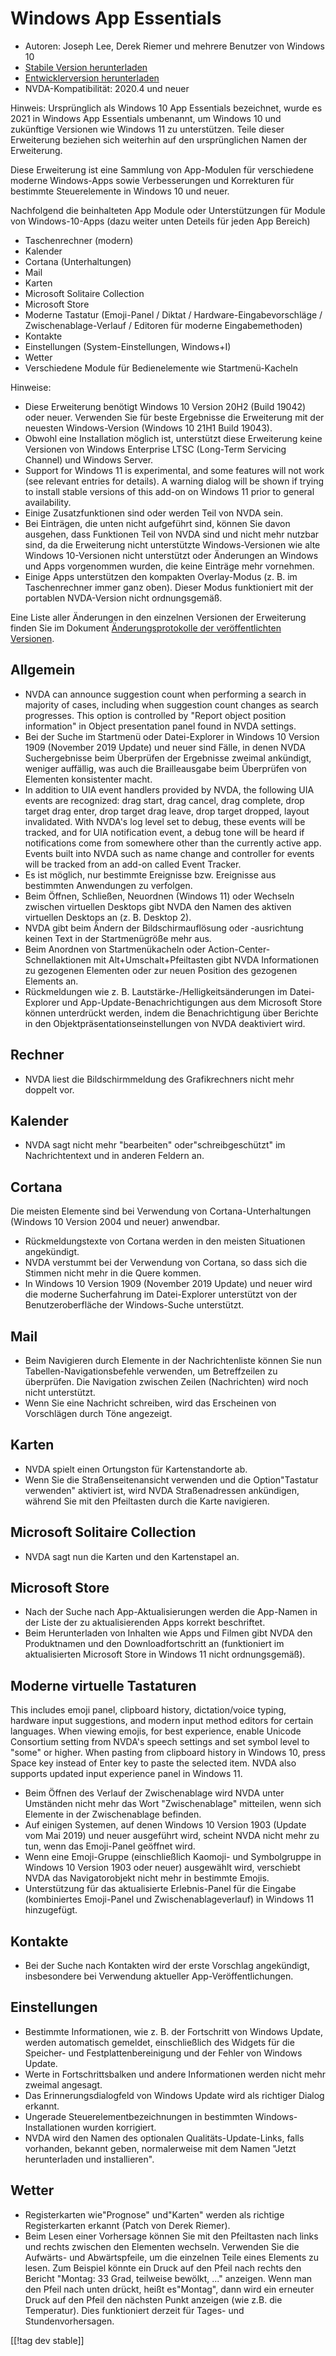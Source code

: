 # Windows App Essentials #

* Autoren: Joseph Lee, Derek Riemer und mehrere Benutzer von Windows 10
* [Stabile Version herunterladen][1]
* [Entwicklerversion herunterladen][2]
* NVDA-Kompatibilität: 2020.4 und neuer

Hinweis: Ursprünglich als Windows 10 App Essentials bezeichnet, wurde es
2021 in Windows App Essentials umbenannt, um Windows 10 und zukünftige
Versionen wie Windows 11 zu unterstützen. Teile dieser Erweiterung beziehen
sich weiterhin auf den ursprünglichen Namen der Erweiterung.

Diese Erweiterung ist eine Sammlung von App-Modulen für verschiedene moderne
Windows-Apps sowie Verbesserungen und Korrekturen für bestimmte
Steuerelemente in Windows 10 und neuer.

Nachfolgend die beinhalteten App Module oder Unterstützungen für Module von
Windows-10-Apps (dazu weiter unten Deteils für jeden App Bereich)

* Taschenrechner (modern)
* Kalender
* Cortana (Unterhaltungen)
* Mail
* Karten
* Microsoft Solitaire Collection
* Microsoft Store
* Moderne Tastatur (Emoji-Panel / Diktat / Hardware-Eingabevorschläge /
  Zwischenablage-Verlauf / Editoren für moderne Eingabemethoden)
* Kontakte
* Einstellungen (System-Einstellungen, Windows+I)
* Wetter
* Verschiedene Module für Bedienelemente wie Startmenü-Kacheln

Hinweise:

* Diese Erweiterung benötigt Windows 10 Version 20H2 (Build 19042) oder
  neuer. Verwenden Sie für beste Ergebnisse die Erweiterung mit der neuesten
  Windows-Version (Windows 10 21H1 Build 19043).
* Obwohl eine Installation möglich ist, unterstützt diese Erweiterung keine
  Versionen von Windows Enterprise LTSC (Long-Term Servicing Channel) und
  Windows Server.
* Support for Windows 11 is experimental, and some features will not work
  (see relevant entries for details). A warning dialog will be shown if
  trying to install stable versions of this add-on on Windows 11 prior to
  general availability.
* Einige Zusatzfunktionen sind oder werden Teil von NVDA sein.
* Bei Einträgen, die unten nicht aufgeführt sind, können Sie davon ausgehen,
  dass Funktionen Teil von NVDA sind und nicht mehr nutzbar sind, da die
  Erweiterung nicht unterstützte Windows-Versionen wie alte Windows
  10-Versionen nicht unterstützt oder Änderungen an Windows und Apps
  vorgenommen wurden, die keine Einträge mehr vornehmen.
* Einige Apps unterstützen den kompakten Overlay-Modus (z. B. im
  Taschenrechner immer ganz oben). Dieser Modus funktioniert mit der
  portablen NVDA-Version nicht ordnungsgemäß.

Eine Liste aller Änderungen in den einzelnen Versionen der Erweiterung
finden Sie im Dokument [Änderungsprotokolle  der veröffentlichten
Versionen][3].

## Allgemein

* NVDA can announce suggestion count when performing a search in majority of
  cases, including when suggestion count changes as search progresses. This
  option is controlled by "Report object position information" in Object
  presentation panel found in NVDA settings.
* Bei der Suche im Startmenü oder Datei-Explorer in Windows 10 Version 1909
  (November 2019 Update) und neuer sind Fälle, in denen NVDA Suchergebnisse
  beim Überprüfen der Ergebnisse zweimal ankündigt, weniger auffällig, was
  auch die Brailleausgabe beim Überprüfen von Elementen konsistenter macht.
* In addition to UIA event handlers provided by NVDA, the following UIA
  events are recognized: drag start, drag cancel, drag complete, drop target
  drag enter, drop target drag leave, drop target dropped, layout
  invalidated. With NVDA's log level set to debug, these events will be
  tracked, and for UIA notification event, a debug tone will be heard if
  notifications come from somewhere other than the currently active
  app. Events built into NVDA such as name change and controller for events
  will be tracked from an add-on called Event Tracker.
* Es ist möglich, nur bestimmte Ereignisse bzw. Ereignisse aus bestimmten
  Anwendungen zu verfolgen.
* Beim Öffnen, Schließen, Neuordnen (Windows 11) oder Wechseln zwischen
  virtuellen Desktops gibt NVDA den Namen des aktiven virtuellen Desktops an
  (z. B. Desktop 2).
* NVDA gibt beim Ändern der Bildschirmauflösung oder -ausrichtung keinen
  Text in der Startmenügröße mehr aus.
* Beim Anordnen von Startmenükacheln oder Action-Center-Schnellaktionen mit
  Alt+Umschalt+Pfeiltasten gibt NVDA Informationen zu gezogenen Elementen
  oder zur neuen Position des gezogenen Elements an.
* Rückmeldungen wie z. B. Lautstärke-/Helligkeitsänderungen im
  Datei-Explorer und App-Update-Benachrichtigungen aus dem Microsoft Store
  können unterdrückt werden, indem die Benachrichtigung über Berichte in den
  Objektpräsentationseinstellungen von NVDA deaktiviert wird.

## Rechner

* NVDA liest die Bildschirmmeldung des Grafikrechners nicht mehr doppelt
  vor.

## Kalender

* NVDA sagt nicht mehr "bearbeiten" oder"schreibgeschützt" im
  Nachrichtentext und in anderen Feldern an.

## Cortana

Die meisten Elemente sind bei Verwendung von Cortana-Unterhaltungen (Windows
10 Version 2004 und neuer) anwendbar.

* Rückmeldungstexte von Cortana werden in den meisten Situationen
  angekündigt.
* NVDA verstummt bei der Verwendung von Cortana, so dass sich die Stimmen
  nicht mehr in die Quere kommen.
* In Windows 10 Version 1909 (November 2019 Update) und neuer wird die
  moderne Sucherfahrung im Datei-Explorer unterstützt von der
  Benutzeroberfläche der Windows-Suche unterstützt.

## Mail

* Beim Navigieren durch Elemente in der Nachrichtenliste können Sie nun
  Tabellen-Navigationsbefehle verwenden, um Betreffzeilen zu überprüfen. Die
  Navigation zwischen Zeilen (Nachrichten) wird noch nicht unterstützt.
* Wenn Sie eine Nachricht schreiben, wird das Erscheinen von Vorschlägen
  durch Töne angezeigt.

## Karten

* NVDA spielt einen Ortungston für Kartenstandorte ab.
* Wenn Sie die Straßenseitenansicht verwenden und die Option"Tastatur
  verwenden" aktiviert ist, wird NVDA Straßenadressen ankündigen, während
  Sie mit den Pfeiltasten durch die Karte navigieren.

## Microsoft Solitaire Collection

* NVDA sagt nun die Karten und den Kartenstapel an.

## Microsoft Store

* Nach der Suche nach App-Aktualisierungen werden die App-Namen in der Liste
  der zu aktualisierenden Apps korrekt beschriftet.
* Beim Herunterladen von Inhalten wie Apps und Filmen gibt NVDA den
  Produktnamen und den Downloadfortschritt an (funktioniert im
  aktualisierten Microsoft Store in Windows 11 nicht ordnungsgemäß).

## Moderne virtuelle Tastaturen

This includes emoji panel, clipboard history, dictation/voice typing,
hardware input suggestions, and modern input method editors for certain
languages. When viewing emojis, for best experience, enable Unicode
Consortium setting from NVDA's speech settings and set symbol level to
"some" or higher. When pasting from clipboard history in Windows 10, press
Space key instead of Enter key to paste the selected item. NVDA also
supports updated input experience panel in Windows 11.

* Beim Öffnen des Verlauf der Zwischenablage wird NVDA unter Umständen nicht
  mehr das Wort "Zwischenablage" mitteilen, wenn sich Elemente in der
  Zwischenablage befinden.
* Auf einigen Systemen, auf denen Windows 10 Version 1903 (Update vom Mai
  2019) und neuer ausgeführt wird, scheint NVDA nicht mehr zu tun, wenn das
  Emoji-Panel geöffnet wird.
* Wenn eine Emoji-Gruppe (einschließlich Kaomoji- und Symbolgruppe in
  Windows 10 Version 1903 oder neuer) ausgewählt wird, verschiebt NVDA das
  Navigatorobjekt nicht mehr in bestimmte Emojis.
* Unterstützung für das aktualisierte Erlebnis-Panel für die Eingabe
  (kombiniertes Emoji-Panel und Zwischenablageverlauf) in Windows 11
  hinzugefügt.

## Kontakte

* Bei der Suche nach Kontakten wird der erste Vorschlag angekündigt,
  insbesondere bei Verwendung aktueller App-Veröffentlichungen.

## Einstellungen

* Bestimmte Informationen, wie z. B. der Fortschritt von Windows Update,
  werden automatisch gemeldet, einschließlich des Widgets für die Speicher-
  und Festplattenbereinigung und der Fehler von Windows Update.
* Werte in Fortschrittsbalken und andere Informationen werden nicht mehr
  zweimal angesagt.
* Das Erinnerungsdialogfeld von Windows Update wird als richtiger Dialog
  erkannt.
* Ungerade Steuerelementbezeichnungen in bestimmten Windows-Installationen
  wurden korrigiert.
* NVDA wird den Namen des optionalen Qualitäts-Update-Links, falls
  vorhanden, bekannt geben, normalerweise mit dem Namen "Jetzt herunterladen
  und installieren".

## Wetter

* Registerkarten wie"Prognose" und"Karten" werden als richtige
  Registerkarten erkannt (Patch von Derek Riemer).
* Beim Lesen einer Vorhersage können Sie mit den Pfeiltasten nach links und
  rechts zwischen den Elementen wechseln. Verwenden Sie die Aufwärts- und
  Abwärtspfeile, um die einzelnen Teile eines Elements zu lesen. Zum
  Beispiel könnte ein Druck auf den Pfeil nach rechts den Bericht "Montag:
  33 Grad, teilweise bewölkt, ..." anzeigen. Wenn man den Pfeil nach unten
  drückt, heißt es"Montag", dann wird ein erneuter Druck auf den Pfeil den
  nächsten Punkt anzeigen (wie z.B. die Temperatur). Dies funktioniert
  derzeit für Tages- und Stundenvorhersagen.

[[!tag dev stable]]

[1]: https://addons.nvda-project.org/files/get.php?file=w10

[2]: https://addons.nvda-project.org/files/get.php?file=w10-dev

[3]: https://github.com/josephsl/wintenapps/wiki/w10changelog
